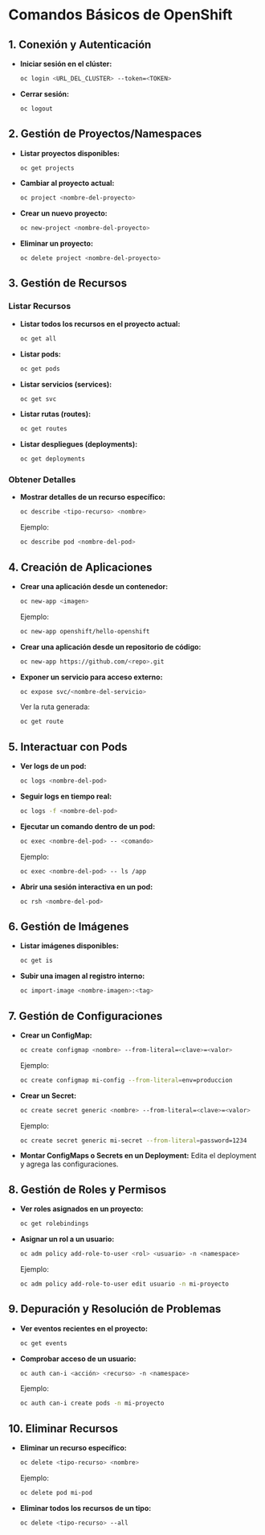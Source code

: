 # Comandos Básicos de OpenShift

## 1. Conexión y Autenticación
- **Iniciar sesión en el clúster:**
  ```bash
  oc login <URL_DEL_CLUSTER> --token=<TOKEN>
  ```
- **Cerrar sesión:**
  ```bash
  oc logout
  ```

## 2. Gestión de Proyectos/Namespaces
- **Listar proyectos disponibles:**
  ```bash
  oc get projects
  ```
- **Cambiar al proyecto actual:**
  ```bash
  oc project <nombre-del-proyecto>
  ```
- **Crear un nuevo proyecto:**
  ```bash
  oc new-project <nombre-del-proyecto>
  ```
- **Eliminar un proyecto:**
  ```bash
  oc delete project <nombre-del-proyecto>
  ```

## 3. Gestión de Recursos

### Listar Recursos
- **Listar todos los recursos en el proyecto actual:**
  ```bash
  oc get all
  ```
- **Listar pods:**
  ```bash
  oc get pods
  ```
- **Listar servicios (services):**
  ```bash
  oc get svc
  ```
- **Listar rutas (routes):**
  ```bash
  oc get routes
  ```
- **Listar despliegues (deployments):**
  ```bash
  oc get deployments
  ```

### Obtener Detalles
- **Mostrar detalles de un recurso específico:**
  ```bash
  oc describe <tipo-recurso> <nombre>
  ```
  Ejemplo:
  ```bash
  oc describe pod <nombre-del-pod>
  ```

## 4. Creación de Aplicaciones
- **Crear una aplicación desde un contenedor:**
  ```bash
  oc new-app <imagen>
  ```
  Ejemplo:
  ```bash
  oc new-app openshift/hello-openshift
  ```

- **Crear una aplicación desde un repositorio de código:**
  ```bash
  oc new-app https://github.com/<repo>.git
  ```

- **Exponer un servicio para acceso externo:**
  ```bash
  oc expose svc/<nombre-del-servicio>
  ```
  Ver la ruta generada:
  ```bash
  oc get route
  ```

## 5. Interactuar con Pods
- **Ver logs de un pod:**
  ```bash
  oc logs <nombre-del-pod>
  ```
- **Seguir logs en tiempo real:**
  ```bash
  oc logs -f <nombre-del-pod>
  ```
- **Ejecutar un comando dentro de un pod:**
  ```bash
  oc exec <nombre-del-pod> -- <comando>
  ```
  Ejemplo:
  ```bash
  oc exec <nombre-del-pod> -- ls /app
  ```
- **Abrir una sesión interactiva en un pod:**
  ```bash
  oc rsh <nombre-del-pod>
  ```

## 6. Gestión de Imágenes
- **Listar imágenes disponibles:**
  ```bash
  oc get is
  ```
- **Subir una imagen al registro interno:**
  ```bash
  oc import-image <nombre-imagen>:<tag>
  ```

## 7. Gestión de Configuraciones
- **Crear un ConfigMap:**
  ```bash
  oc create configmap <nombre> --from-literal=<clave>=<valor>
  ```
  Ejemplo:
  ```bash
  oc create configmap mi-config --from-literal=env=produccion
  ```
- **Crear un Secret:**
  ```bash
  oc create secret generic <nombre> --from-literal=<clave>=<valor>
  ```
  Ejemplo:
  ```bash
  oc create secret generic mi-secret --from-literal=password=1234
  ```
- **Montar ConfigMaps o Secrets en un Deployment:**
  Edita el deployment y agrega las configuraciones.

## 8. Gestión de Roles y Permisos
- **Ver roles asignados en un proyecto:**
  ```bash
  oc get rolebindings
  ```
- **Asignar un rol a un usuario:**
  ```bash
  oc adm policy add-role-to-user <rol> <usuario> -n <namespace>
  ```
  Ejemplo:
  ```bash
  oc adm policy add-role-to-user edit usuario -n mi-proyecto
  ```

## 9. Depuración y Resolución de Problemas
- **Ver eventos recientes en el proyecto:**
  ```bash
  oc get events
  ```
- **Comprobar acceso de un usuario:**
  ```bash
  oc auth can-i <acción> <recurso> -n <namespace>
  ```
  Ejemplo:
  ```bash
  oc auth can-i create pods -n mi-proyecto
  ```

## 10. Eliminar Recursos
- **Eliminar un recurso específico:**
  ```bash
  oc delete <tipo-recurso> <nombre>
  ```
  Ejemplo:
  ```bash
  oc delete pod mi-pod
  ```
- **Eliminar todos los recursos de un tipo:**
  ```bash
  oc delete <tipo-recurso> --all
  